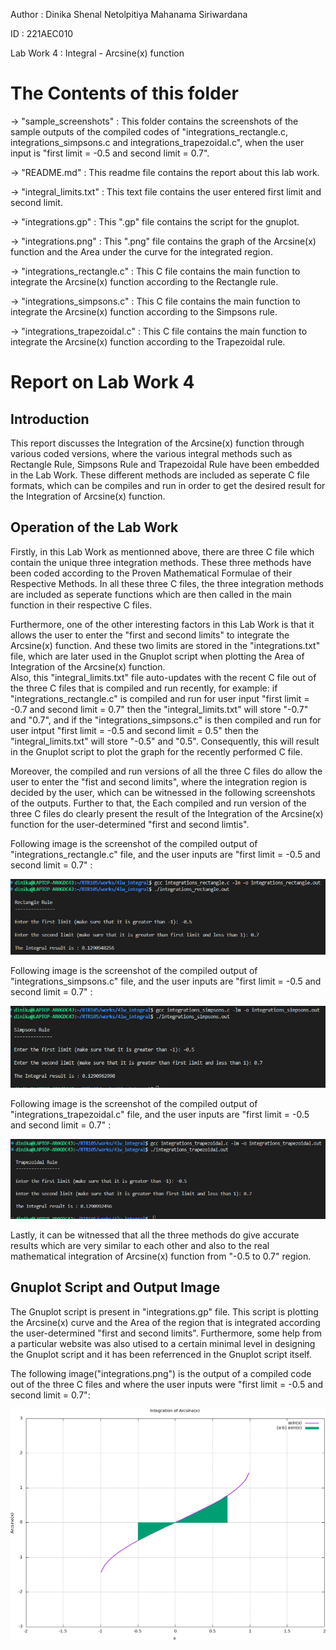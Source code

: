 Author : Dinika Shenal Netolpitiya Mahanama Siriwardana

ID : 221AEC010

Lab Work 4 : Integral - Arcsine(x) function

# The Contents of this folder

-> "sample_screenshots" : This folder contains the screenshots of the sample outputs of the compiled codes of "integrations_rectangle.c, integrations_simpsons.c and integrations_trapezoidal.c", when the user input is "first limit = -0.5 and second limit = 0.7".

-> "README.md" : This readme file contains the report about this lab work.

-> "integral_limits.txt" : This text file contains the user entered first limit and second limit.

-> "integrations.gp" : This ".gp" file contains the script for the gnuplot.

-> "integrations.png" : This ".png" file contains the graph of the Arcsine(x) function and the Area under the curve for the integrated region.

-> "integrations_rectangle.c" : This C file contains the main function to integrate the Arcsine(x) function according to the Rectangle rule.

-> "integrations_simpsons.c" : This C file contains the main function to integrate the Arcsine(x) function according to the Simpsons rule.

-> "integrations_trapezoidal.c" : This C file contains the main function to integrate the Arcsine(x) function according to the Trapezoidal rule.


# Report on Lab Work 4

## Introduction

This report discusses the Integration of the Arcsine(x) function through various coded versions, where the various integral methods such as Rectangle Rule, Simpsons Rule and Trapezoidal Rule have been embedded in the Lab Work. These different methods are included as seperate C file formats, which can be compiles and run in order to get the desired result for the Integration of Arcsine(x) function.

## Operation of the Lab Work

Firstly, in this Lab Work as mentionned above, there are three C file which contain the unique three integration methods. These three methods have been coded according to the Proven Mathematical Formulae of their Respective Methods. In all these three C files, the three integration methods are included as seperate functions which are then called in the main function in their respective C files. 

Furthermore, one of the other interesting factors in this Lab Work is that it allows the user to enter the "first and second limits" to integrate the Arcsine(x) function. And these two limits are stored in the "integrations.txt" file, which are later used in the Gnuplot script when plotting the Area of Integration of the Arcsine(x) function. \
Also, this "integral_limits.txt" file auto-updates with the recent C file out of the three C files that is compiled and run recently, for example: if "integrations_rectangle.c" is compiled and run for user input "first limit = -0.7 and second limit = 0.7" then the "integral_limits.txt" will store "-0.7" and "0.7", and if the "integrations_simpsons.c" is then compiled and run for user intput "first limit = -0.5 and second limit = 0.5" then the "integral_limits.txt" will store "-0.5" and "0.5". Consequently, this will result in the Gnuplot script to plot the graph for the recently performed C file.

Moreover, the compiled and run versions of all the three C files do allow the user to enter the "fist and second limits", where the integration region is decided by the user, which can be witnessed in the following screenshots of the outputs. Further to that, the Each compiled and run version of the three C files do clearly present the result of the Integration of the Arcsine(x) function for the user-determined "first and second limtis".

Following image is the screenshot of the compiled output of "integrations_rectangle.c" file, and the user inputs are "first limit = -0.5 and second limit = 0.7" :

![](sample_screenshots/rectangle_rule.png)

Following image is the screenshot of the compiled output of "integrations_simpsons.c" file, and the user inputs are "first limit = -0.5 and second limit = 0.7" :

![](sample_screenshots/simpsons_rule.png)

Following image is the screenshot of the compiled output of "integrations_trapezoidal.c" file, and the user inputs are "first limit = -0.5 and second limit = 0.7" :

![](sample_screenshots/trapezoidal_rule.png)

Lastly, it can be witnessed that all the three methods do give accurate results which are very similar to each other and also to the real mathematical integration of Arcsine(x) function from "-0.5 to 0.7" region.

## Gnuplot Script and Output Image

The Gnuplot script is present in "integrations.gp" file. This script is plotting the Arcsine(x) curve and the Area of the region that is integrated according the user-determined "first and second limits". Furthermore, some help from a particular website was also utised to a certain minimal level in designing the Gnuplot script and it has been referrenced in the Gnuplot script itself. 

The following image("integrations.png") is the output of a compiled code out of the three C files and where the user inputs were "first limit = -0.5 and second limit = 0.7": 

![](integrations.png)
